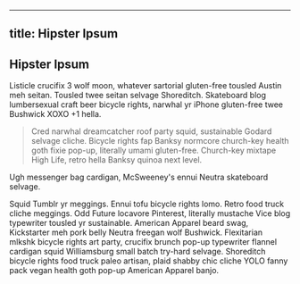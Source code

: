 ----
title: Hipster Ipsum
----

## Hipster Ipsum

Listicle crucifix 3 wolf moon, whatever sartorial gluten-free tousled Austin
meh seitan. Tousled twee seitan selvage Shoreditch. Skateboard blog lumbersexual
craft beer bicycle rights, narwhal yr iPhone gluten-free twee Bushwick XOXO +1
hella.

> Cred narwhal dreamcatcher roof party squid, sustainable Godard selvage cliche.
> Bicycle rights fap Banksy normcore church-key health goth fixie pop-up,
> literally umami gluten-free. Church-key mixtape High Life, retro hella Banksy
> quinoa next level.

Ugh messenger bag cardigan, McSweeney's ennui Neutra skateboard selvage.

Squid Tumblr yr meggings. Ennui tofu bicycle rights lomo. Retro food truck
cliche meggings. Odd Future locavore Pinterest, literally mustache Vice blog
typewriter tousled yr sustainable. American Apparel beard swag, Kickstarter meh
pork belly Neutra freegan wolf Bushwick. Flexitarian mlkshk bicycle rights art
party, crucifix brunch pop-up typewriter flannel cardigan squid Williamsburg
small batch try-hard selvage. Shoreditch bicycle rights food truck paleo
artisan, plaid shabby chic cliche YOLO fanny pack vegan health goth pop-up
American Apparel banjo.
